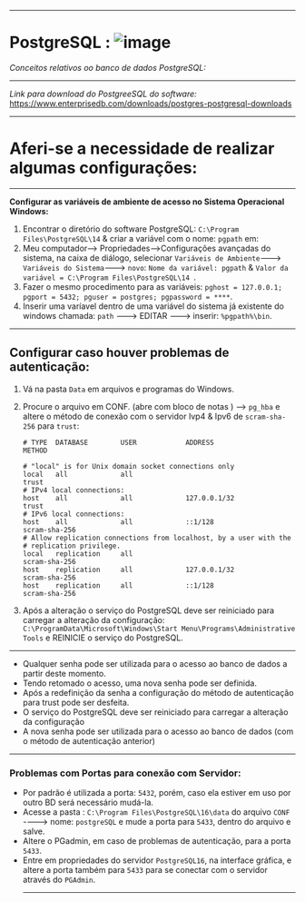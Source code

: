 ***
# PostgreSQL :    ![image](https://github.com/userdanixdev/PostgreSQL/assets/132594952/89bd1e1c-9aeb-4418-9f08-f13ff2765b45)

_Conceitos relativos oo banco de dados PostgreSQL:_
****
_Link para download do PostgreeSQL do software:_
https://www.enterprisedb.com/downloads/postgres-postgresql-downloads
****
# Aferi-se a necessidade de realizar algumas configurações:
***
 __Configurar as variáveis de ambiente de acesso no Sistema Operacional Windows:__
1. Encontrar o diretório do software PostgreSQL:  `C:\Program Files\PostgreSQL\14` & criar a variável com o nome: `pgpath` em:
3. Meu computador--> Propriedades-->Configurações avançadas do sistema, na caixa de diálogo, selecionar `Variáveis de Ambiente`---> `Variáveis do Sistema`---> `novo`:
   ` Nome da variável: pgpath ` & `Valor da variável = C:\Program Files\PostgreSQL\14 `.
1. Fazer o mesmo procedimento para as variáveis: ``` pghost = 127.0.0.1;
                                        pgport = 5432;
                                         pguser = postgres;
                                           pgpassword = **** ```.
1. Inserir uma varíavel dentro de uma variável do sistema já existente do windows chamada: `path` ---> EDITAR ---> inserir: `%pgpath%\bin`.
***
## Configurar caso houver problemas de autenticação:
1. Vá na pasta `Data` em arquivos e programas do Windows.
2. Procure o arquivo em CONF. (abre com bloco de notas ) -->  `pg_hba` e altere o método de conexão com o servidor
Ivp4 & Ipv6 de `scram-sha-256` para `trust`:

       # TYPE  DATABASE        USER            ADDRESS                 METHOD
       
       # "local" is for Unix domain socket connections only
       local   all             all                                     trust
       # IPv4 local connections:
       host    all             all             127.0.0.1/32            trust
       # IPv6 local connections:
       host    all             all             ::1/128                 scram-sha-256
       # Allow replication connections from localhost, by a user with the
       # replication privilege.
       local   replication     all                                     scram-sha-256
       host    replication     all             127.0.0.1/32            scram-sha-256
       host    replication     all             ::1/128                 scram-sha-256


3. Após a alteração o serviço do PostgreSQL deve ser reiniciado para carregar a alteração da configuração:
   `C:\ProgramData\Microsoft\Windows\Start Menu\Programs\Administrative Tools` e REINICIE o serviço do PostgreSQL.
***   

  * Qualquer senha pode ser utilizada para o acesso ao banco de dados a partir deste momento.
  * Tendo retomado o acesso, uma nova senha pode ser definida.
  * Após a redefinição da senha a configuração do método de autenticação para trust pode ser desfeita.
  * O serviço do PostgreSQL deve ser reiniciado para carregar a alteração da configuração
  * A nova senha pode ser utilizada para o acesso ao banco de dados (com o método de autenticação anterior)
****
### Problemas com Portas para conexão com Servidor:
* Por padrão é utilizada a porta: `5432`, porém, caso ela estiver em uso por outro BD será necessário mudá-la.
* Acesse a pasta : `C:\Program Files\PostgreSQL\16\data` do arquivo `CONF` ----> nome: `postgreSQL` e mude a porta para `5433`, dentro do arquivo e salve.
* Altere o PGadmin, em caso de problemas de autenticação, para a porta `5433`.
* Entre em propriedades do servidor `PostgreSQL16`, na interface gráfica, e altere a porta também para `5433` para se conectar com o servidor através do `PGAdmin`.
  ***

